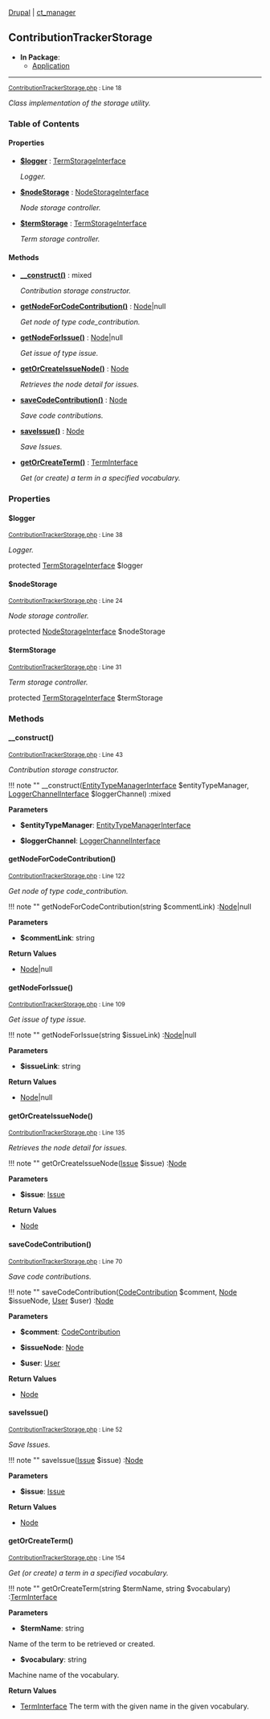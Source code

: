 
[Drupal](../namespaces/drupal.md) | [ct_manager](../namespaces/drupal-ct-manager.md)

## ContributionTrackerStorage


- **In Package**:
    - [Application](../packages/Application.md)
  


---





<small>[ContributionTrackerStorage.php](../files/web-modules-custom-ct-manager-src-contributiontrackerstorage.md) : Line 18</small>

*Class implementation of the storage utility.*









### Table of Contents









#### Properties
- **[$logger](../classes/Drupal-ct-manager-ContributionTrackerStorage.md#logger)**
         : [TermStorageInterface](# "\Drupal\taxonomy\TermStorageInterface")  

  *Logger.*

- **[$nodeStorage](../classes/Drupal-ct-manager-ContributionTrackerStorage.md#nodestorage)**
         : [NodeStorageInterface](# "\Drupal\node\NodeStorageInterface")  

  *Node storage controller.*

- **[$termStorage](../classes/Drupal-ct-manager-ContributionTrackerStorage.md#termstorage)**
         : [TermStorageInterface](# "\Drupal\taxonomy\TermStorageInterface")  

  *Term storage controller.*


#### Methods
- **[__construct()](../classes/Drupal-ct-manager-ContributionTrackerStorage.md#__construct)**
           : mixed

  *Contribution storage constructor.*

- **[getNodeForCodeContribution()](../classes/Drupal-ct-manager-ContributionTrackerStorage.md#getnodeforcodecontribution)**
           : [Node](# "\Drupal\node\Entity\Node")|null

  *Get node of type code_contribution.*

- **[getNodeForIssue()](../classes/Drupal-ct-manager-ContributionTrackerStorage.md#getnodeforissue)**
           : [Node](# "\Drupal\node\Entity\Node")|null

  *Get issue of type issue.*

- **[getOrCreateIssueNode()](../classes/Drupal-ct-manager-ContributionTrackerStorage.md#getorcreateissuenode)**
           : [Node](# "\Drupal\node\Entity\Node")

  *Retrieves the node detail for issues.*

- **[saveCodeContribution()](../classes/Drupal-ct-manager-ContributionTrackerStorage.md#savecodecontribution)**
           : [Node](# "\Drupal\node\Entity\Node")

  *Save code contributions.*

- **[saveIssue()](../classes/Drupal-ct-manager-ContributionTrackerStorage.md#saveissue)**
           : [Node](# "\Drupal\node\Entity\Node")

  *Save Issues.*

- **[getOrCreateTerm()](../classes/Drupal-ct-manager-ContributionTrackerStorage.md#getorcreateterm)**
           : [TermInterface](# "\Drupal\taxonomy\TermInterface")

  *Get (or create) a term in a specified vocabulary.*







### Properties

#### $logger

<small>[ContributionTrackerStorage.php](../files/web-modules-custom-ct-manager-src-contributiontrackerstorage.md) : Line 38</small>

*Logger.*


protected [TermStorageInterface](# "\Drupal\taxonomy\TermStorageInterface") $logger







#### $nodeStorage

<small>[ContributionTrackerStorage.php](../files/web-modules-custom-ct-manager-src-contributiontrackerstorage.md) : Line 24</small>

*Node storage controller.*


protected [NodeStorageInterface](# "\Drupal\node\NodeStorageInterface") $nodeStorage







#### $termStorage

<small>[ContributionTrackerStorage.php](../files/web-modules-custom-ct-manager-src-contributiontrackerstorage.md) : Line 31</small>

*Term storage controller.*


protected [TermStorageInterface](# "\Drupal\taxonomy\TermStorageInterface") $termStorage









### Methods

#### __construct()

<small>[ContributionTrackerStorage.php](../files/web-modules-custom-ct-manager-src-contributiontrackerstorage.md) : Line 43</small>

*Contribution storage constructor.*

!!! note ""
    __construct([EntityTypeManagerInterface](# "\Drupal\Core\Entity\EntityTypeManagerInterface") $entityTypeManager, [LoggerChannelInterface](# "\Drupal\Core\Logger\LoggerChannelInterface") $loggerChannel) :mixed




**Parameters**

- **$entityTypeManager**: [EntityTypeManagerInterface](# "\Drupal\Core\Entity\EntityTypeManagerInterface")
    
- **$loggerChannel**: [LoggerChannelInterface](# "\Drupal\Core\Logger\LoggerChannelInterface")
    







#### getNodeForCodeContribution()

<small>[ContributionTrackerStorage.php](../files/web-modules-custom-ct-manager-src-contributiontrackerstorage.md) : Line 122</small>

*Get node of type code_contribution.*

!!! note ""
    getNodeForCodeContribution(string $commentLink) :[Node](# "\Drupal\node\Entity\Node")|null




**Parameters**

- **$commentLink**: string
    





**Return Values**

- [Node](# "\Drupal\node\Entity\Node")|null

#### getNodeForIssue()

<small>[ContributionTrackerStorage.php](../files/web-modules-custom-ct-manager-src-contributiontrackerstorage.md) : Line 109</small>

*Get issue of type issue.*

!!! note ""
    getNodeForIssue(string $issueLink) :[Node](# "\Drupal\node\Entity\Node")|null




**Parameters**

- **$issueLink**: string
    





**Return Values**

- [Node](# "\Drupal\node\Entity\Node")|null

#### getOrCreateIssueNode()

<small>[ContributionTrackerStorage.php](../files/web-modules-custom-ct-manager-src-contributiontrackerstorage.md) : Line 135</small>

*Retrieves the node detail for issues.*

!!! note ""
    getOrCreateIssueNode([Issue](../classes/Drupal-ct-manager-Data-Issue.md) $issue) :[Node](# "\Drupal\node\Entity\Node")




**Parameters**

- **$issue**: [Issue](../classes/Drupal-ct-manager-Data-Issue.md)
    





**Return Values**

- [Node](# "\Drupal\node\Entity\Node")

#### saveCodeContribution()

<small>[ContributionTrackerStorage.php](../files/web-modules-custom-ct-manager-src-contributiontrackerstorage.md) : Line 70</small>

*Save code contributions.*

!!! note ""
    saveCodeContribution([CodeContribution](../classes/Drupal-ct-manager-Data-CodeContribution.md) $comment, [Node](# "\Drupal\node\Entity\Node") $issueNode, [User](# "\Drupal\user\Entity\User") $user) :[Node](# "\Drupal\node\Entity\Node")




**Parameters**

- **$comment**: [CodeContribution](../classes/Drupal-ct-manager-Data-CodeContribution.md)
    
- **$issueNode**: [Node](# "\Drupal\node\Entity\Node")
    
- **$user**: [User](# "\Drupal\user\Entity\User")
    





**Return Values**

- [Node](# "\Drupal\node\Entity\Node")

#### saveIssue()

<small>[ContributionTrackerStorage.php](../files/web-modules-custom-ct-manager-src-contributiontrackerstorage.md) : Line 52</small>

*Save Issues.*

!!! note ""
    saveIssue([Issue](../classes/Drupal-ct-manager-Data-Issue.md) $issue) :[Node](# "\Drupal\node\Entity\Node")




**Parameters**

- **$issue**: [Issue](../classes/Drupal-ct-manager-Data-Issue.md)
    





**Return Values**

- [Node](# "\Drupal\node\Entity\Node")

#### getOrCreateTerm()

<small>[ContributionTrackerStorage.php](../files/web-modules-custom-ct-manager-src-contributiontrackerstorage.md) : Line 154</small>

*Get (or create) a term in a specified vocabulary.*

!!! note ""
    getOrCreateTerm(string $termName, string $vocabulary) :[TermInterface](# "\Drupal\taxonomy\TermInterface")




**Parameters**

- **$termName**: string
    
Name of the term to be retrieved or created.

- **$vocabulary**: string
    
Machine name of the vocabulary.






**Return Values**

- [TermInterface](# "\Drupal\taxonomy\TermInterface")
The term with the given name in the given vocabulary.



